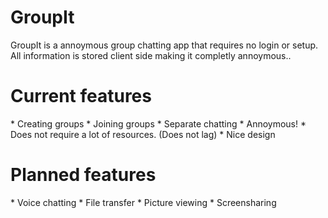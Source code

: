 <h1>GroupIt</h1>

GroupIt is a annoymous group chatting app that requires no login or setup. All information is stored client side making it completly annoymous..


<h1>Current features</h1>
* Creating groups
* Joining groups
* Separate chatting
* Annoymous!
* Does not require a lot of resources. (Does not lag)
* Nice design


<h1>Planned features</h1>
* Voice chatting
* File transfer
* Picture viewing
* Screensharing
